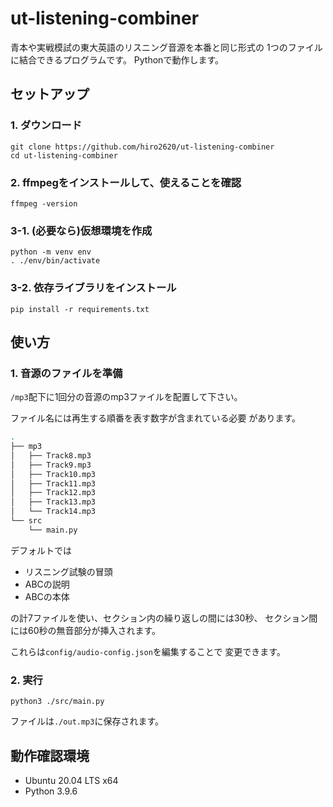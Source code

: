 # ut-listening-combiner

青本や実戦模試の東大英語のリスニング音源を本番と同じ形式の
1つのファイルに結合できるプログラムです。
Pythonで動作します。

## セットアップ
### 1. ダウンロード
    git clone https://github.com/hiro2620/ut-listening-combiner
    cd ut-listening-combiner

### 2. ffmpegをインストールして、使えることを確認
    ffmpeg -version

### 3-1. (必要なら)仮想環境を作成
    python -m venv env
    . ./env/bin/activate

### 3-2. 依存ライブラリをインストール
    pip install -r requirements.txt


## 使い方
### 1. 音源のファイルを準備

`/mp3`配下に1回分の音源のmp3ファイルを配置して下さい。

ファイル名には再生する順番を表す数字が含まれている必要
があります。


```bash
.
├── mp3
│   ├── Track8.mp3
│   ├── Track9.mp3
│   ├── Track10.mp3
│   ├── Track11.mp3
│   ├── Track12.mp3
│   ├── Track13.mp3
│   └── Track14.mp3
└── src
    └── main.py
```

デフォルトでは
- リスニング試験の冒頭
- ABCの説明
- ABCの本体

の計7ファイルを使い、セクション内の繰り返しの間には30秒、
セクション間には60秒の無音部分が挿入されます。

これらは`config/audio-config.json`を編集することで
変更できます。

### 2. 実行
    python3 ./src/main.py
ファイルは`./out.mp3`に保存されます。


## 動作確認環境
- Ubuntu 20.04 LTS x64
- Python 3.9.6
